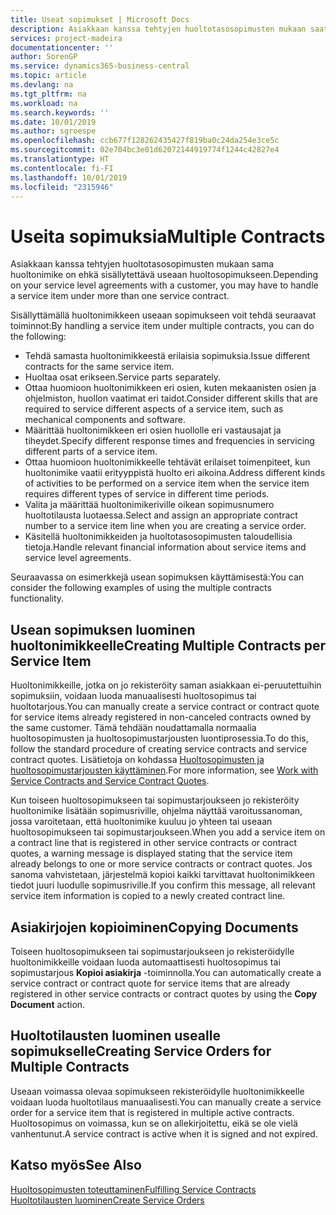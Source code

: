 ```yaml
---
title: Useat sopimukset | Microsoft Docs
description: Asiakkaan kanssa tehtyjen huoltotasosopimusten mukaan saatetaan sama huoltonimike joutua sisällyttämään useaan huoltosopimukseen.
services: project-madeira
documentationcenter: ''
author: SorenGP
ms.service: dynamics365-business-central
ms.topic: article
ms.devlang: na
ms.tgt_pltfrm: na
ms.workload: na
ms.search.keywords: ''
ms.date: 10/01/2019
ms.author: sgroespe
ms.openlocfilehash: ccb677f128262435427f819ba0c24da254e3ce5c
ms.sourcegitcommit: 02e704bc3e01d62072144919774f1244c42827e4
ms.translationtype: HT
ms.contentlocale: fi-FI
ms.lasthandoff: 10/01/2019
ms.locfileid: "2315946"
---
```

# <a name="multiple-contracts"></a><span data-ttu-id="b51cc-103">Useita sopimuksia</span><span class="sxs-lookup"><span data-stu-id="b51cc-103">Multiple Contracts</span></span>
<span data-ttu-id="b51cc-104">Asiakkaan kanssa tehtyjen huoltotasosopimusten mukaan sama huoltonimike on ehkä sisällytettävä useaan huoltosopimukseen.</span><span class="sxs-lookup"><span data-stu-id="b51cc-104">Depending on your service level agreements with a customer, you may have to handle a service item under more than one service contract.</span></span>  
  
<span data-ttu-id="b51cc-105">Sisällyttämällä huoltonimikkeen useaan sopimukseen voit tehdä seuraavat toiminnot:</span><span class="sxs-lookup"><span data-stu-id="b51cc-105">By handling a service item under multiple contracts, you can do the following:</span></span>  
  
* <span data-ttu-id="b51cc-106">Tehdä samasta huoltonimikkeestä erilaisia sopimuksia.</span><span class="sxs-lookup"><span data-stu-id="b51cc-106">Issue different contracts for the same service item.</span></span>  
* <span data-ttu-id="b51cc-107">Huoltaa osat erikseen.</span><span class="sxs-lookup"><span data-stu-id="b51cc-107">Service parts separately.</span></span>  
* <span data-ttu-id="b51cc-108">Ottaa huomioon huoltonimikkeen eri osien, kuten mekaanisten osien ja ohjelmiston, huollon vaatimat eri taidot.</span><span class="sxs-lookup"><span data-stu-id="b51cc-108">Consider different skills that are required to service different aspects of a service item, such as mechanical components and software.</span></span>  
* <span data-ttu-id="b51cc-109">Määrittää huoltonimikkeen eri osien huollolle eri vastausajat ja tiheydet.</span><span class="sxs-lookup"><span data-stu-id="b51cc-109">Specify different response times and frequencies in servicing different parts of a service item.</span></span>  
* <span data-ttu-id="b51cc-110">Ottaa huomioon huoltonimikkeelle tehtävät erilaiset toimenpiteet, kun huoltonimike vaatii erityyppistä huolto eri aikoina.</span><span class="sxs-lookup"><span data-stu-id="b51cc-110">Address different kinds of activities to be performed on a service item when the service item requires different types of service in different time periods.</span></span>  
* <span data-ttu-id="b51cc-111">Valita ja määrittää huoltonimikeriville oikean sopimusnumero huoltotilausta luotaessa.</span><span class="sxs-lookup"><span data-stu-id="b51cc-111">Select and assign an appropriate contract number to a service item line when you are creating a service order.</span></span>  
* <span data-ttu-id="b51cc-112">Käsitellä huoltonimikkeiden ja huoltotasosopimusten taloudellisia tietoja.</span><span class="sxs-lookup"><span data-stu-id="b51cc-112">Handle relevant financial information about service items and service level agreements.</span></span>  
  
<span data-ttu-id="b51cc-113">Seuraavassa on esimerkkejä usean sopimuksen käyttämisestä:</span><span class="sxs-lookup"><span data-stu-id="b51cc-113">You can consider the following examples of using the multiple contracts functionality.</span></span>  
  
## <a name="creating-multiple-contracts-per-service-item"></a><span data-ttu-id="b51cc-114">Usean sopimuksen luominen huoltonimikkeelle</span><span class="sxs-lookup"><span data-stu-id="b51cc-114">Creating Multiple Contracts per Service Item</span></span>  
<span data-ttu-id="b51cc-115">Huoltonimikkeille, jotka on jo rekisteröity saman asiakkaan ei-peruutettuihin sopimuksiin, voidaan luoda manuaalisesti huoltosopimus tai huoltotarjous.</span><span class="sxs-lookup"><span data-stu-id="b51cc-115">You can manually create a service contract or contract quote for service items already registered in non-canceled contracts owned by the same customer.</span></span> <span data-ttu-id="b51cc-116">Tämä tehdään noudattamalla normaalia huoltosopimusten ja huoltosopimustarjousten luontiprosessia.</span><span class="sxs-lookup"><span data-stu-id="b51cc-116">To do this, follow the standard procedure of creating service contracts and service contract quotes.</span></span> <span data-ttu-id="b51cc-117">Lisätietoja on kohdassa [Huoltosopimusten ja huoltosopimustarjousten käyttäminen](service-how-to-create-service-contracts-and-service-contract-quotes.md).</span><span class="sxs-lookup"><span data-stu-id="b51cc-117">For more information, see [Work with Service Contracts and Service Contract Quotes](service-how-to-create-service-contracts-and-service-contract-quotes.md).</span></span>  
  
<span data-ttu-id="b51cc-118">Kun toiseen huoltosopimukseen tai sopimustarjoukseen jo rekisteröity huoltonimike lisätään sopimusriville, ohjelma näyttää varoitussanoman, jossa varoitetaan, että huoltonimike kuuluu jo yhteen tai useaan huoltosopimukseen tai sopimustarjoukseen.</span><span class="sxs-lookup"><span data-stu-id="b51cc-118">When you add a service item on a contract line that is registered in other service contracts or contract quotes, a warning message is displayed stating that the service item already belongs to one or more service contracts or contract quotes.</span></span> <span data-ttu-id="b51cc-119">Jos sanoma vahvistetaan, järjestelmä kopioi kaikki tarvittavat huoltonimikkeen tiedot juuri luodulle sopimusriville.</span><span class="sxs-lookup"><span data-stu-id="b51cc-119">If you confirm this message, all relevant service item information is copied to a newly created contract line.</span></span>  
  
## <a name="copying-documents"></a><span data-ttu-id="b51cc-120">Asiakirjojen kopioiminen</span><span class="sxs-lookup"><span data-stu-id="b51cc-120">Copying Documents</span></span>  
<span data-ttu-id="b51cc-121">Toiseen huoltosopimukseen tai sopimustarjoukseen jo rekisteröidylle huoltonimikkeille voidaan luoda automaattisesti huoltosopimus tai sopimustarjous **Kopioi asiakirja** -toiminnolla.</span><span class="sxs-lookup"><span data-stu-id="b51cc-121">You can automatically create a service contract or contract quote for service items that are already registered in other service contracts or contract quotes by using the **Copy Document** action.</span></span>  
  
## <a name="creating-service-orders-for-multiple-contracts"></a><span data-ttu-id="b51cc-122">Huoltotilausten luominen usealle sopimukselle</span><span class="sxs-lookup"><span data-stu-id="b51cc-122">Creating Service Orders for Multiple Contracts</span></span>  
<span data-ttu-id="b51cc-123">Useaan voimassa olevaa sopimukseen rekisteröidylle huoltonimikkeelle voidaan luoda huoltotilaus manuaalisesti.</span><span class="sxs-lookup"><span data-stu-id="b51cc-123">You can manually create a service order for a service item that is registered in multiple active contracts.</span></span> <span data-ttu-id="b51cc-124">Huoltosopimus on voimassa, kun se on allekirjoitettu, eikä se ole vielä vanhentunut.</span><span class="sxs-lookup"><span data-stu-id="b51cc-124">A service contract is active when it is signed and not expired.</span></span>  
  
## <a name="see-also"></a><span data-ttu-id="b51cc-125">Katso myös</span><span class="sxs-lookup"><span data-stu-id="b51cc-125">See Also</span></span>  
[<span data-ttu-id="b51cc-126">Huoltosopimusten toteuttaminen</span><span class="sxs-lookup"><span data-stu-id="b51cc-126">Fulfilling Service Contracts</span></span>](service-fulfill-service-contracts.md)  
[<span data-ttu-id="b51cc-127">Huoltotilausten luominen</span><span class="sxs-lookup"><span data-stu-id="b51cc-127">Create Service Orders</span></span>](service-how-to-create-service-orders.md)  
